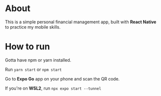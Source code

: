 # About

This is a simple personal financial management app, built with **React Native** to practice my mobile skills.

# How to run

Gotta have npm or yarn installed.

Run `yarn start` or `npm start`

Go to **Expo Go** app on your phone and scan the QR code.

If you're on **WSL2**, run `npx expo start --tunnel`
